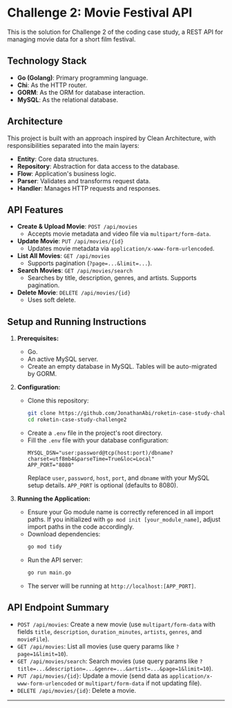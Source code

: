 # Challenge 2: Movie Festival API

This is the solution for Challenge 2 of the coding case study, a REST API for managing movie data for a short film festival.

## Technology Stack

* **Go (Golang)**: Primary programming language.
* **Chi**: As the HTTP router.
* **GORM**: As the ORM for database interaction.
* **MySQL**: As the relational database.

## Architecture

This project is built with an approach inspired by Clean Architecture, with responsibilities separated into the main layers:
* **Entity**: Core data structures.
* **Repository**: Abstraction for data access to the database.
* **Flow**: Application's business logic.
* **Parser**: Validates and transforms request data.
* **Handler**: Manages HTTP requests and responses.

## API Features

* **Create & Upload Movie**: `POST /api/movies`
    * Accepts movie metadata and video file via `multipart/form-data`.
* **Update Movie**: `PUT /api/movies/{id}`
    * Updates movie metadata via `application/x-www-form-urlencoded`.
* **List All Movies**: `GET /api/movies`
    * Supports pagination (`?page=...&limit=...`).
* **Search Movies**: `GET /api/movies/search`
    * Searches by title, description, genres, and artists. Supports pagination.
* **Delete Movie**: `DELETE /api/movies/{id}`
    * Uses soft delete.

## Setup and Running Instructions

1.  **Prerequisites:**
    * Go.
    * An active MySQL server.
    * Create an empty database in MySQL. Tables will be auto-migrated by GORM.

2.  **Configuration:**
    * Clone this repository:
        ```bash
        git clone https://github.com/JonathanAbi/roketin-case-study-challenge2
        cd roketin-case-study-challenge2
        ```
    * Create a `.env` file in the project's root directory.
    * Fill the `.env` file with your database configuration:
        ```env
        MYSQL_DSN="user:password@tcp(host:port)/dbname?charset=utf8mb4&parseTime=True&loc=Local"
        APP_PORT="8080"
        ```
        Replace `user`, `password`, `host`, `port`, and `dbname` with your MySQL setup details. `APP_PORT` is optional (defaults to 8080).

3.  **Running the Application:**
    * Ensure your Go module name is correctly referenced in all import paths. If you initialized with `go mod init [your_module_name]`, adjust import paths in the code accordingly.
    * Download dependencies:
        ```bash
        go mod tidy
        ```
    * Run the API server:
        ```bash
        go run main.go
        ```
    * The server will be running at `http://localhost:[APP_PORT]`.

## API Endpoint Summary

* `POST /api/movies`: Create a new movie (use `multipart/form-data` with fields `title`, `description`, `duration_minutes`, `artists`, `genres`, and `movieFile`).
* `GET /api/movies`: List all movies (use query params like `?page=1&limit=10`).
* `GET /api/movies/search`: Search movies (use query params like `?title=...&description=...&genre=...&artist=...&page=1&limit=10`).
* `PUT /api/movies/{id}`: Update a movie (send data as `application/x-www-form-urlencoded` or `multipart/form-data` if not updating file).
* `DELETE /api/movies/{id}`: Delete a movie.

---
